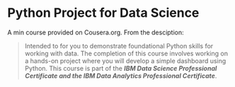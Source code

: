# Python Project for Data Science
A min course provided on Cousera.org. From the desciption:

>Intended to for you to demonstrate foundational Python skills for working with data. The completion of this course involves working on a hands-on project where you will develop a simple dashboard using Python.
>This course is part of the ***IBM Data Science Professional Certificate and the IBM Data Analytics Professional Certificate***.
